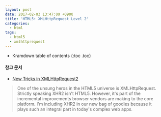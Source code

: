 ```yaml
---
layout: post
date: 2017-02-03 13:47:00 +0900
title: 'HTML5: XMLHttpRequest Level 2'
categories:
  - html
tags:
  - html5
  - xmlhttprequest
---
```


* Kramdown table of contents
{:toc .toc}

#### 참고 문서

- [New Tricks in XMLHttpRequest2](http://www.html5rocks.com/en/tutorials/file/xhr2/)

> One of the unsung heros in the HTML5 universe is XMLHttpRequest. Strictly speaking XHR2 isn't HTML5. However, it's part of the incremental improvements browser vendors are making to the core platform. I'm including XHR2 in our new bag of goodies because it plays such an integral part in today's complex web apps.
